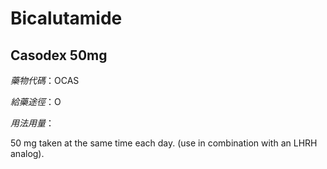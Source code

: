 # Bicalutamide

## Casodex 50mg

*藥物代碼*：OCAS

*給藥途徑*：O

*用法用量*：

50 mg taken at the same time each day. 
(use in combination with an LHRH analog).

